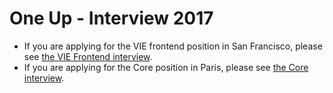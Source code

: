 # One Up - Interview 2017

* If you are applying for the VIE frontend position in San Francisco, please see [the VIE Frontend interview](https://github.com/myERP/interviews/tree/master/VIE-frontend).
* If you are applying for the Core position in Paris, please see [the Core interview](https://github.com/myERP/interviews/tree/master/Core).
